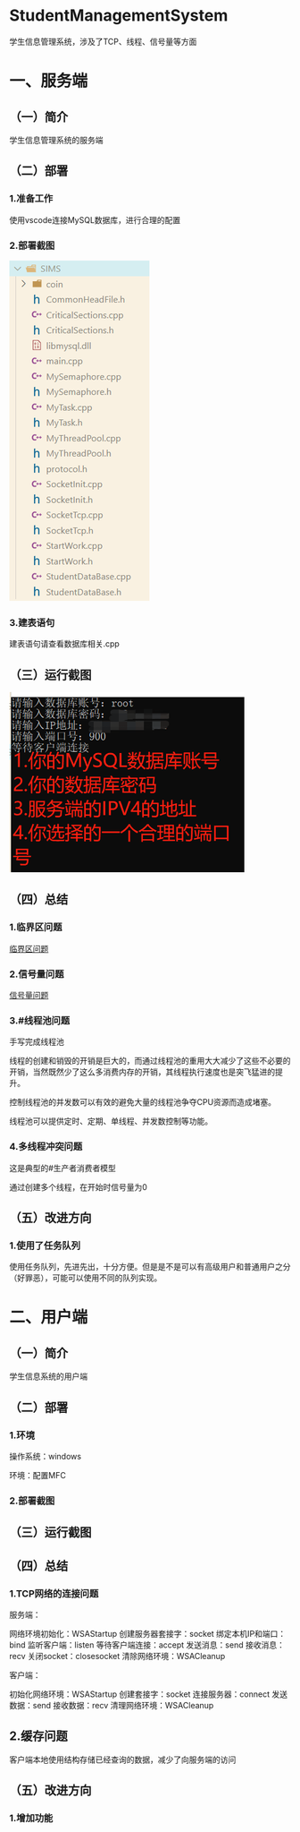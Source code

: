 # StudentManagementSystem

学生信息管理系统，涉及了TCP、线程、信号量等方面

# 一、服务端

## （一）简介

学生信息管理系统的服务端

## （二）部署

### 1.准备工作

使用vscode连接MySQL数据库，进行合理的配置

### 2.部署截图

![部署截图](https://github.com/imrewang/StudentManagementSystem/blob/main/screenshot/%E6%9C%8D%E5%8A%A1%E7%AB%AF%E9%83%A8%E7%BD%B2%E6%88%AA%E5%9B%BE.png?raw=true)

### 3.建表语句

建表语句请查看数据库相关.cpp

## （三）运行截图

![运行截图](https://github.com/imrewang/StudentManagementSystem/blob/main/screenshot/%E6%9C%8D%E5%8A%A1%E7%AB%AF%E8%BF%90%E8%A1%8C%E6%88%AA%E5%9B%BE.png?raw=true)

## （四）总结

### 1.临界区问题

[临界区问题](https://www.cnblogs.com/imreW/p/17157685.html)

### 2.信号量问题

[信号量问题](https://www.cnblogs.com/imreW/p/17156531.html)

### 3.#线程池问题

手写完成线程池

线程的创建和销毁的开销是巨大的，而通过线程池的重用大大减少了这些不必要的开销，当然既然少了这么多消费内存的开销，其线程执行速度也是突飞猛进的提升。

控制线程池的并发数可以有效的避免大量的线程池争夺CPU资源而造成堵塞。

线程池可以提供定时、定期、单线程、并发数控制等功能。

### 4.多线程冲突问题

这是典型的#生产者消费者模型

通过创建多个线程，在开始时信号量为0

## （五）改进方向

### 1.使用了任务队列

使用任务队列，先进先出，十分方便。但是是不是可以有高级用户和普通用户之分（好罪恶），可能可以使用不同的队列实现。

# 二、用户端

## （一）简介

学生信息系统的用户端

## （二）部署

### 1.环境

操作系统：windows

环境：配置MFC

### 2.部署截图


## （三）运行截图


## （四）总结

### 1.TCP网络的连接问题

服务端：

网络环境初始化：WSAStartup
创建服务器套接字：socket
绑定本机IP和端口：bind
监听客户端：listen
等待客户端连接：accept
发送消息：send
接收消息：recv
关闭socket：closesocket
清除网络环境：WSACleanup

客户端：

初始化网络环境：WSAStartup
创建套接字：socket
连接服务器：connect
发送数据：send
接收数据：recv
清理网络环境：WSACleanup

## 2.缓存问题

客户端本地使用结构存储已经查询的数据，减少了向服务端的访问

## （五）改进方向

### 1.增加功能







